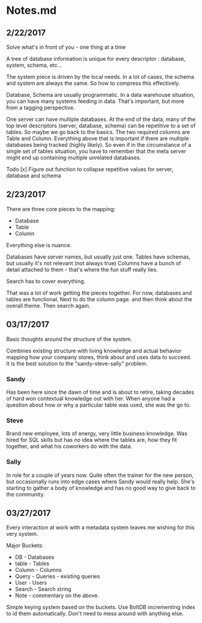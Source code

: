# Notes.md

## 2/22/2017

Solve what's in front of you - one thing at a time

A tree of database information is unique for every descriptor : database, system, schema, etc...

The system piece is driven by the local needs.  In a lot of cases, the schema and system are always the same.  So how to compress this effectively.

Database, Schema are usually programmatic.  In a data warehouse situation, you can have many systems feeding in data.  That's important, but more from a tagging perspective.  

One server can have multiple databases.  At the end of the data, many of the top level descriptors (server, database, schema) can be repetitive to a set of tables.  So maybe we go back to the basics.  The two required columns are Table and Column.  Everything above that is important if there are multiple databases being tracked (highly likely).  So even if in the circumstance of a single set of tables situation, you have to remember that the meta server might end up containing multiple unrelated databases.

Todo
[x] Figure out function to collapse repetitive values for server, database and schema

## 2/23/2017

There are three core pieces to the mapping:

* Database
* Table
* Column

Everything else is nuance.

Databases have server names, but usually just one.
Tables have schemas, but usually it's not relevant (not always true)
Columns have a bunch of detail attached to them - that's where the fun stuff really lies.

Search has to cover everything.

That was a lot of work getting the pieces together.  For now, databases and tables are functional.  Next to do the column page. and then think about the overall theme.  Then search again.

## 03/17/2017
Basic thoughts around the structure of the system.  

Combines existing structure with living knowledge and actual behavior mapping how your company stores, think about and uses data to succeed.  It is the best solution to the "sandy-steve-sally" problem.

### Sandy
Has been here since the dawn of time and is about to retire, taking decades of hard won contextual knowledge out with her.  When anyone had a question about how or why a particular table was used, she was the go to.  

### Steve
Brand new employee, lots of energy, very little business knowledge.  Was hired for SQL skills but has _no_ idea where the tables are, how they fit together, and what his coworkers do with the data.

### Sally
In role for a couple of years now.  Quite often the trainer for the new person, but occasionally runs into edge cases where Sandy would really help.  She's starting to gather a body of knowledge and has no good way to give back to the community.

## 03/27/2017

Every interaction at work with a metadata system leaves me wishing for this very system.

Major Buckets:

* DB - Databases
* table - Tables
* Column - Columns
* Query - Queries - existing queries
* User - Users
* Search - Search string
* Note - commentary on the above.  

Simple keying system based on the buckets.  Use BoltDB incrementing index to id them automatically.   Don't need to mess around with anything else.
